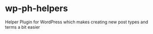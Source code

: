 # wp-ph-helpers
Helper Plugin for WordPress which makes creating new post types and terms a bit easier
